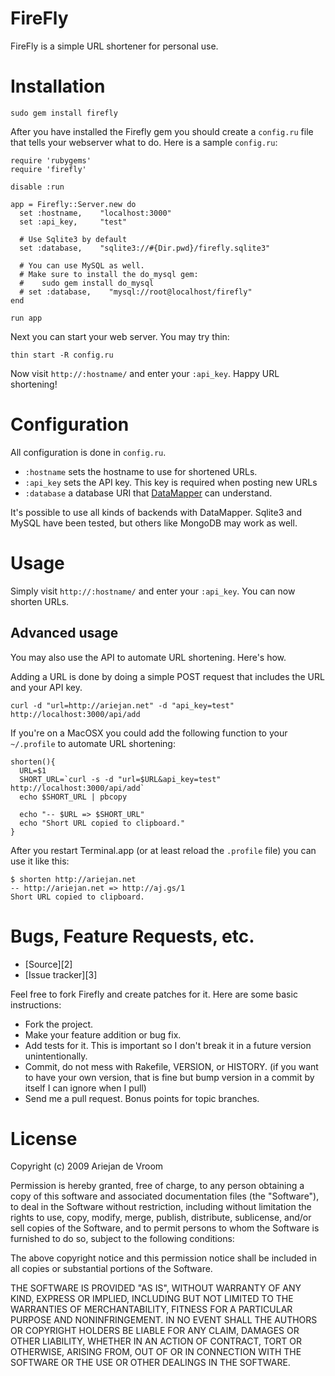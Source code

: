 # FireFly

FireFly is a simple URL shortener for personal use.

# Installation

    sudo gem install firefly

After you have installed the Firefly gem you should create a `config.ru` file that tells your webserver what to do. Here is a sample `config.ru`:

    require 'rubygems'
    require 'firefly'
    
    disable :run
    
    app = Firefly::Server.new do
      set :hostname,    "localhost:3000"
      set :api_key,     "test"
      
      # Use Sqlite3 by default
      set :database,    "sqlite3://#{Dir.pwd}/firefly.sqlite3"
      
      # You can use MySQL as well. 
      # Make sure to install the do_mysql gem:
      #    sudo gem install do_mysql
      # set :database,    "mysql://root@localhost/firefly"
    end
    
    run app

Next you can start your web server. You may try thin:

    thin start -R config.ru

Now visit `http://:hostname/` and enter your `:api_key`. Happy URL shortening!

# Configuration

All configuration is done in `config.ru`. 

 * `:hostname` sets the hostname to use for shortened URLs. 
 * `:api_key` sets the API key. This key is required when posting new URLs
 * `:database` a database URI that [DataMapper][1] can understand.

It's possible to use all kinds of backends with DataMapper. Sqlite3 and MySQL have been tested, but others like MongoDB may work as well. 

[1]: http://datamapper.org/

# Usage

Simply visit `http://:hostname/` and enter your `:api_key`. You can now shorten URLs.

## Advanced usage

You may also use the API to automate URL shortening. Here's how.

Adding a URL is done by doing a simple POST request that includes the URL and your API key. 

    curl -d "url=http://ariejan.net" -d "api_key=test" http://localhost:3000/api/add

If you're on a MacOSX you could add the following function to your  `~/.profile` to automate URL shortening:

    shorten(){
      URL=$1
      SHORT_URL=`curl -s -d "url=$URL&api_key=test" http://localhost:3000/api/add`
      echo $SHORT_URL | pbcopy
      
      echo "-- $URL => $SHORT_URL"
      echo "Short URL copied to clipboard."
    }
    
After you restart Terminal.app (or at least reload the `.profile` file) you can use it like this:

    $ shorten http://ariejan.net
    -- http://ariejan.net => http://aj.gs/1
    Short URL copied to clipboard.
    
# Bugs, Feature Requests, etc. 

 * [Source][2]
 * [Issue tracker][3]

Feel free to fork Firefly and create patches for it. Here are some basic instructions:

 * Fork the project.
 * Make your feature addition or bug fix.
 * Add tests for it. This is important so I don't break it in a future version unintentionally.
 * Commit, do not mess with Rakefile, VERSION, or HISTORY. (if you want to have your own version, that is fine but bump version in a commit by itself I can ignore when I pull)
 * Send me a pull request. Bonus points for topic branches.
 
# License

Copyright (c) 2009 Ariejan de Vroom

Permission is hereby granted, free of charge, to any person obtaining
a copy of this software and associated documentation files (the
"Software"), to deal in the Software without restriction, including
without limitation the rights to use, copy, modify, merge, publish,
distribute, sublicense, and/or sell copies of the Software, and to
permit persons to whom the Software is furnished to do so, subject to
the following conditions:

The above copyright notice and this permission notice shall be
included in all copies or substantial portions of the Software.

THE SOFTWARE IS PROVIDED "AS IS", WITHOUT WARRANTY OF ANY KIND,
EXPRESS OR IMPLIED, INCLUDING BUT NOT LIMITED TO THE WARRANTIES OF
MERCHANTABILITY, FITNESS FOR A PARTICULAR PURPOSE AND
NONINFRINGEMENT. IN NO EVENT SHALL THE AUTHORS OR COPYRIGHT HOLDERS BE
LIABLE FOR ANY CLAIM, DAMAGES OR OTHER LIABILITY, WHETHER IN AN ACTION
OF CONTRACT, TORT OR OTHERWISE, ARISING FROM, OUT OF OR IN CONNECTION
WITH THE SOFTWARE OR THE USE OR OTHER DEALINGS IN THE SOFTWARE.

